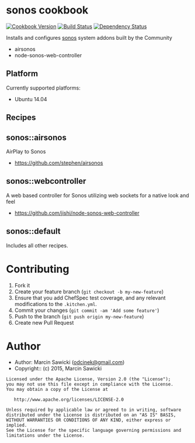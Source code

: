 # sonos cookbook

[![Cookbook Version](https://img.shields.io/cookbook/v/sonos.svg?style=flat)](https://supermarket.chef.io/cookbooks/sonos)
[![Build Status](https://travis-ci.org/odcinek/sonos.svg?branch=master)](https://travis-ci.org/odcinek/sonos)
[![Dependency Status](http://img.shields.io/gemnasium/odcinek/sonos.svg?style=flat)](https://gemnasium.com/odcinek/sonos)

Installs and configures [sonos](http://sonos.com/) system addons built by the Community
* airsonos
* node-sonos-web-controller

## Platform

Currently supported platforms:

* Ubuntu 14.04

## Recipes

## sonos::airsonos
AirPlay to Sonos
* https://github.com/stephen/airsonos

## sonos::webcontroller
A web based controller for Sonos utilizing web sockets for a native look and feel
* https://github.com/jishi/node-sonos-web-controller

## sonos::default

Includes all other recipes.

# Contributing

1. Fork it
1. Create your feature branch (`git checkout -b my-new-feature`)
1. Ensure that you add ChefSpec test coverage, and any relevant modifications to the `.kitchen.yml`.
1. Commit your changes (`git commit -am 'Add some feature'`)
1. Push to the branch (`git push origin my-new-feature`)
1. Create new Pull Request

# Author

- Author: Marcin Sawicki (<odcinek@gmail.com>)
- Copyright:: (c) 2015, Marcin Sawicki

```text
Licensed under the Apache License, Version 2.0 (the "License");
you may not use this file except in compliance with the License.
You may obtain a copy of the License at

   http://www.apache.org/licenses/LICENSE-2.0

Unless required by applicable law or agreed to in writing, software
distributed under the License is distributed on an "AS IS" BASIS,
WITHOUT WARRANTIES OR CONDITIONS OF ANY KIND, either express or implied.
See the License for the specific language governing permissions and
limitations under the License.
```
